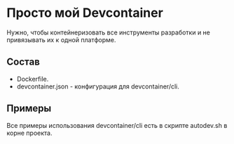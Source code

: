 # Просто мой Devcontainer

Нужно, чтобы контейнеризовать все инструменты разработки и не привязывать их к одной платформе.

## Состав

* Dockerfile.
* devcontainer.json - конфигурация для devcontainer/cli.

## Примеры

Все примеры использования devcontainer/cli есть в скрипте autodev.sh в корне проекта.
